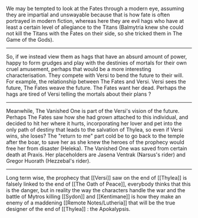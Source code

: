 We may be tempted to look at the Fates through a modern eye, assuming they are impartial and unswayable because that is how fate is often portrayed in modern fiction, whereas here they are evil hags who have at least a certain level of allegiance to the Titans (Balmytria knew she could not kill the Titans with the Fates on their side, so she tricked them in The Game of the Gods).

---

So, if we instead view them as hags that have an absurd amount of power, happy to form grudges and play with the destinies of mortals for their own cruel amusement, perhaps that would be a more interesting characterisation. They compete with Versi to bend the future to their will. For example, the relationship between The Fates and Versi. Versi sees the future, The Fates weave the future. The Fates want her dead. Perhaps the hags are tired of Versi telling the mortals about their plans ?

---

Meanwhile, The Vanished One is part of the Versi's vision of the future. Perhaps The Fates saw how she had grown attached to this individual, and decided to hit her where it hurts, incorporating her lover and pet into the only path of destiny that leads to the salvation of Thylea, so even if Versi wins, she loses? The "return to me" part cold be to go back to the temple after the boar, to save her as she knew the heroes of the prophecy would free her from disaster (Heleka). The Vanished One was saved from certain death at Praxis. Her placeholders are Jasena Ventrak (Narsus's rider) and Gregor Huorath (Hezzebal's rider).

---

Long term wise, the prophecy that [[Versi]] saw on the end of [[Thylea]] is falsely linked to the end of [[The Oath of Peace]], everybody thinks that this is the danger, but in reality the way the characters handle the war and the battle of Mytros killing [[Sydon]] and [[Kentimane]] is how they make an enemy of a maddening [[Remote Notes/Lutheria]] that will be the true designer of the end of [[Thylea]] : the Apokalypsis.